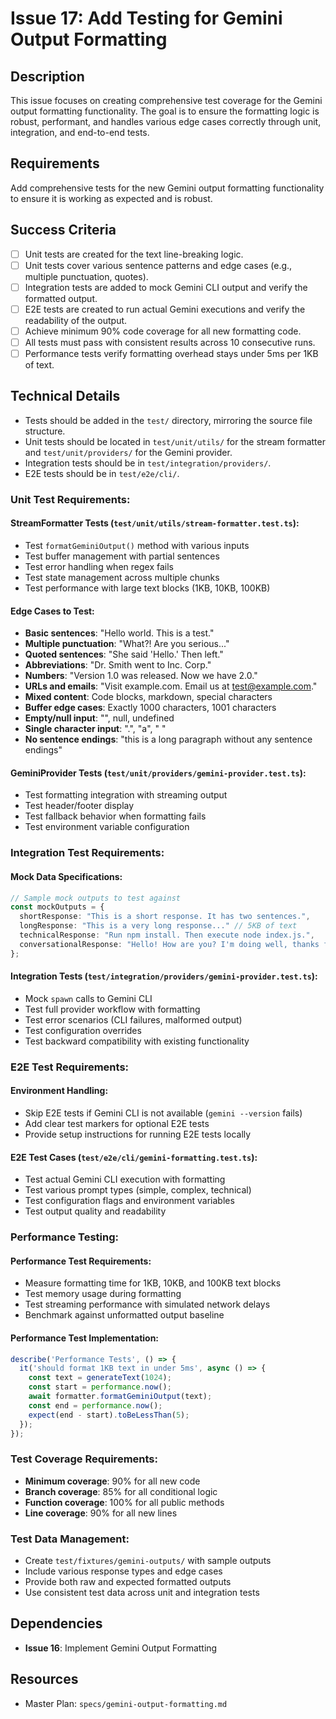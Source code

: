 # Issue 17: Add Testing for Gemini Output Formatting

## Description
This issue focuses on creating comprehensive test coverage for the Gemini output formatting functionality. The goal is to ensure the formatting logic is robust, performant, and handles various edge cases correctly through unit, integration, and end-to-end tests.

## Requirements
Add comprehensive tests for the new Gemini output formatting functionality to ensure it is working as expected and is robust.

## Success Criteria
- [ ] Unit tests are created for the text line-breaking logic.
- [ ] Unit tests cover various sentence patterns and edge cases (e.g., multiple punctuation, quotes).
- [ ] Integration tests are added to mock Gemini CLI output and verify the formatted output.
- [ ] E2E tests are created to run actual Gemini executions and verify the readability of the output.
- [ ] Achieve minimum 90% code coverage for all new formatting code.
- [ ] All tests must pass with consistent results across 10 consecutive runs.
- [ ] Performance tests verify formatting overhead stays under 5ms per 1KB of text.

## Technical Details
- Tests should be added in the `test/` directory, mirroring the source file structure.
- Unit tests should be located in `test/unit/utils/` for the stream formatter and `test/unit/providers/` for the Gemini provider.
- Integration tests should be in `test/integration/providers/`.
- E2E tests should be in `test/e2e/cli/`.

### Unit Test Requirements:

#### StreamFormatter Tests (`test/unit/utils/stream-formatter.test.ts`):
- Test `formatGeminiOutput()` method with various inputs
- Test buffer management with partial sentences
- Test error handling when regex fails
- Test state management across multiple chunks
- Test performance with large text blocks (1KB, 10KB, 100KB)

#### Edge Cases to Test:
- **Basic sentences**: "Hello world. This is a test."
- **Multiple punctuation**: "What?! Are you serious..."
- **Quoted sentences**: "She said 'Hello.' Then left."
- **Abbreviations**: "Dr. Smith went to Inc. Corp."
- **Numbers**: "Version 1.0 was released. Now we have 2.0."
- **URLs and emails**: "Visit example.com. Email us at test@example.com."
- **Mixed content**: Code blocks, markdown, special characters
- **Buffer edge cases**: Exactly 1000 characters, 1001 characters
- **Empty/null input**: "", null, undefined
- **Single character input**: ".", "a", " "
- **No sentence endings**: "this is a long paragraph without any sentence endings"

#### GeminiProvider Tests (`test/unit/providers/gemini-provider.test.ts`):
- Test formatting integration with streaming output
- Test header/footer display
- Test fallback behavior when formatting fails
- Test environment variable configuration

### Integration Test Requirements:

#### Mock Data Specifications:
```typescript
// Sample mock outputs to test against
const mockOutputs = {
  shortResponse: "This is a short response. It has two sentences.",
  longResponse: "This is a very long response..." // 5KB of text
  technicalResponse: "Run npm install. Then execute node index.js.",
  conversationalResponse: "Hello! How are you? I'm doing well, thanks for asking."
};
```

#### Integration Tests (`test/integration/providers/gemini-provider.test.ts`):
- Mock `spawn` calls to Gemini CLI
- Test full provider workflow with formatting
- Test error scenarios (CLI failures, malformed output)
- Test configuration overrides
- Test backward compatibility with existing functionality

### E2E Test Requirements:

#### Environment Handling:
- Skip E2E tests if Gemini CLI is not available (`gemini --version` fails)
- Add clear test markers for optional E2E tests
- Provide setup instructions for running E2E tests locally

#### E2E Test Cases (`test/e2e/cli/gemini-formatting.test.ts`):
- Test actual Gemini CLI execution with formatting
- Test various prompt types (simple, complex, technical)
- Test configuration flags and environment variables
- Test output quality and readability

### Performance Testing:

#### Performance Test Requirements:
- Measure formatting time for 1KB, 10KB, and 100KB text blocks
- Test memory usage during formatting
- Test streaming performance with simulated network delays
- Benchmark against unformatted output baseline

#### Performance Test Implementation:
```typescript
describe('Performance Tests', () => {
  it('should format 1KB text in under 5ms', async () => {
    const text = generateText(1024);
    const start = performance.now();
    await formatter.formatGeminiOutput(text);
    const end = performance.now();
    expect(end - start).toBeLessThan(5);
  });
});
```

### Test Coverage Requirements:
- **Minimum coverage**: 90% for all new code
- **Branch coverage**: 85% for all conditional logic
- **Function coverage**: 100% for all public methods
- **Line coverage**: 90% for all new lines

### Test Data Management:
- Create `test/fixtures/gemini-outputs/` with sample outputs
- Include various response types and edge cases
- Provide both raw and expected formatted outputs
- Use consistent test data across unit and integration tests

## Dependencies
- **Issue 16**: Implement Gemini Output Formatting

## Resources
- Master Plan: `specs/gemini-output-formatting.md`
